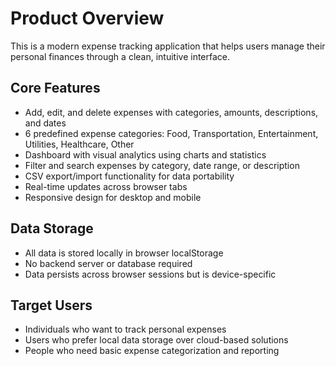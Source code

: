# Product Overview

This is a modern expense tracking application that helps users manage their personal finances through a clean, intuitive interface.

## Core Features
- Add, edit, and delete expenses with categories, amounts, descriptions, and dates
- 6 predefined expense categories: Food, Transportation, Entertainment, Utilities, Healthcare, Other
- Dashboard with visual analytics using charts and statistics
- Filter and search expenses by category, date range, or description
- CSV export/import functionality for data portability
- Real-time updates across browser tabs
- Responsive design for desktop and mobile

## Data Storage
- All data is stored locally in browser localStorage
- No backend server or database required
- Data persists across browser sessions but is device-specific

## Target Users
- Individuals who want to track personal expenses
- Users who prefer local data storage over cloud-based solutions
- People who need basic expense categorization and reporting